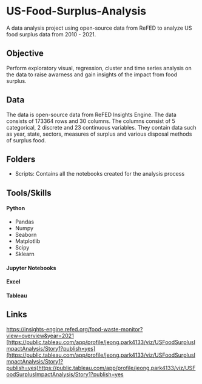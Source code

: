 # US-Food-Surplus-Analysis
A data analysis project using open-source data from ReFED to analyze US food surplus data from 2010 - 2021. 
## Objective
Perform exploratory visual, regression, cluster and time series analysis on the data to raise awarness and gain insights of the impact from food surplus.
## Data
The data is open-source data from ReFED Insights Engine. 
The data consists of 173364 rows and 30 columns. The columns consist of 5 categorical, 2 discrete and 23 continuous variables. 
They contain data such as year, state, sectors, measures of surplus and various disposal methods of surplus food.
## Folders

- Scripts: Contains all the notebooks created for the analysis process
## Tools/Skills
#### Python
  - Pandas
  - Numpy
  - Seaborn
  - Matplotlib
  - Scipy
  - Sklearn
#### Jupyter Notebooks
#### Excel
#### Tableau
## Links
https://insights-engine.refed.org/food-waste-monitor?view=overview&year=2021 <br>
[https://public.tableau.com/app/profile/jeong.park4133/viz/USFoodSurplusImpactAnalysis/Story1?publish=yes](https://public.tableau.com/app/profile/jeong.park4133/viz/USFoodSurplusImpactAnalysis/Story1?publish=yes)https://public.tableau.com/app/profile/jeong.park4133/viz/USFoodSurplusImpactAnalysis/Story1?publish=yes


